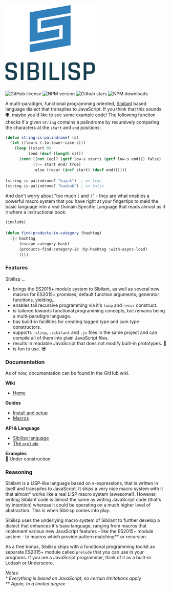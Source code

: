 <img src="media/logo/sibilisp-logo-colored.svg" alt="logo" width="280px"><br><br>

![GitHub license](https://img.shields.io/npm/l/sibilisp?color=527A8F) ![NPM version](https://img.shields.io/npm/v/sibilisp?color=4f6376) ![Github stars](https://img.shields.io/github/stars/urbandrone/sibilisp?color=393545) ![NPM downloads](https://img.shields.io/npm/dm/sibilisp?color=335A70)

A multi-paradigm, functional programming oriented, [Sibilant](https://sibilant.org/) based language dialect that transpiles to JavaScript. If you think that this sounds 👽, maybe you'd like to see some example code! The following function checks if a given `String` contains a palindrome by recursively comparing the characters at the `start` and `end` positions:

```lisp
(defun string-is-palindrome? (s)
  (let ((low-s (.to-lower-case s)))
    (loop ((start 0)
          (end (decf (length s))))
      (cond ((not (eql? (getf low-s start) (getf low-s end))) false)
            ((>= start end) true)
            :else (recur (incf start) (decf end))))))

(string-is-palindrome? "kayak")  ; => true
(string-is-palindrome? "baobab") ; => false
```

And don't worry about "too much `(` and `)`" - they are what enables a powerful macro system that you have right at your fingertips to meld the basic language into a real Domain Specific Language that reads almost as if it where a instructional book:

```lisp
(include)

(defun find-products-in-category (hashtag)
  (|> hashtag
      (escape-category-hash)
      (products-find-category-id :by-hashtag :with-async-load)
      ()))
```


### Features

Sibilisp ...  

* brings the ES2015+ module system to Sibilant, as well as several new macros for ES2015+ promises, default function arguments, generator functions, yielding...
* enables tail recursive programming via it's `loop` and `recur` construct.
* is tailored towards functional programming concepts, but remains being a multi-paradigm language.
* has build-in facilities for creating tagged type and sum type constructors.
* supports `.slisp`, `.sibilant` and `.js` files in the same project and can compile all of them into plain JavaScript files.
* results in readable JavaScript that does not modify built-in prototypes. 🤗
* is fun to use. 😎

### Documentation

As of now, documentation can be found in the GitHub wiki.

**Wiki**  
* [Home](https://github.com/urbandrone/sibilisp/wiki/00-Introduction)

**Guides**  
* [Install and setup](https://github.com/urbandrone/sibilisp/wiki/01-Setup)
* [Macros](https://github.com/urbandrone/sibilisp/wiki/04-Macros)

**API & Language** 
* [Sibilisp language](https://github.com/urbandrone/sibilisp/wiki/02-Language)
* [The `prelude`](https://github.com/urbandrone/sibilisp/wiki/03-The-prelude)

**Examples**  
🚧 Under construction


### Reasoning

Sibilant is a LISP-like language based on s-expressions, that is written in itself and transpiles to JavaScript. It ships a very nice macro system with it that almost* works like a real LISP macro system (awesome!). However, writing Sibilant code is almost the same as writing JavaScript code (that's by intention) whereas it could be operating on a much higher level of abstraction. This is when Sibilisp comes into play.

Sibilisp uses the underlying macro system of Sibilant to further develop a dialect that enhances it's base language, ranging from macros that implement various new JavaScript features - like the ES2015+ module system - to macros which provide pattern matching** or recursion. 

As a free bonus, Sibilisp ships with a functional programming toolkit as separate ES2015+ module called `prelude` that you can use in your programs. If you are a JavaScript programmer, think of it as a built-in Lodash or Underscore.

_Notes:_  
_* Everything is based on JavaScript, so certain limitations apply_  
_** Again, to a limited degree_
